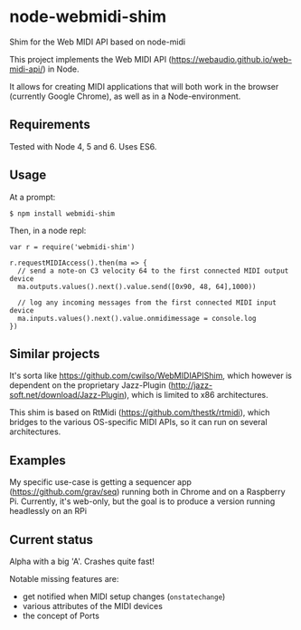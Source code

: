 # node-webmidi-shim
Shim for the Web MIDI API based on node-midi

This project implements the Web MIDI API (https://webaudio.github.io/web-midi-api/) in Node.

It allows for creating MIDI applications that will both work in the browser (currently Google Chrome), as well as in a Node-environment. 

Requirements
---
Tested with Node 4, 5 and 6. Uses ES6.

Usage
---
At a prompt:
```
$ npm install webmidi-shim
```

Then, in a node repl:
```
var r = require('webmidi-shim')

r.requestMIDIAccess().then(ma => {
  // send a note-on C3 velocity 64 to the first connected MIDI output device
  ma.outputs.values().next().value.send([0x90, 48, 64],1000))

  // log any incoming messages from the first connected MIDI input device
  ma.inputs.values().next().value.onmidimessage = console.log
})
```

Similar projects
---
It's sorta like https://github.com/cwilso/WebMIDIAPIShim, which however is dependent on the proprietary Jazz-Plugin (http://jazz-soft.net/download/Jazz-Plugin), which is limited to x86 architectures.

This shim is based on RtMidi (https://github.com/thestk/rtmidi), which bridges to the various OS-specific MIDI APIs, so it can run on several architectures. 

Examples
---
My specific use-case is getting a sequencer app (https://github.com/grav/seq) running both in Chrome and on a Raspberry Pi. Currently, it's web-only, but the goal is to produce a version running headlessly on an RPi

Current status
---
Alpha with a big 'A'. Crashes quite fast!

Notable missing features are:
- get notified when MIDI setup changes (`onstatechange`)
- various attributes of the MIDI devices
- the concept of Ports
